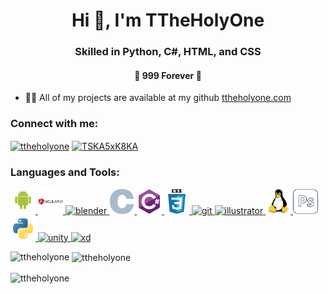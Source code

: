 <h1 align="center">Hi 👋, I'm TTheHolyOne</h1>
<h3 align="center">Skilled in Python, C#, HTML, and CSS</h3>
<h4 align="center">🖤 <b>999 Forever</b> 🖤</h4>



- 👨‍💻 All of my projects are available at my github [ttheholyone.com](ttheholyone.com)

<h3 align="left">Connect with me:</h3>
<p align="left">
<a href="https://instagram.com/ttheholyone" target="blank"><img align="center" src="https://cdn.jsdelivr.net/npm/simple-icons@3.0.1/icons/instagram.svg" alt="ttheholyone" height="30" width="40" /></a>
<a href="https://discord.gg/TSKA5xK8KA" target="blank"><img align="center" src="https://cdn.jsdelivr.net/npm/simple-icons@3.0.1/icons/discord.svg" alt="TSKA5xK8KA" height="30" width="40" /></a>
</p>

<h3 align="left">Languages and Tools:</h3>

<p align="left"> <a href="https://developer.android.com" target="_blank"> <img src="https://raw.githubusercontent.com/devicons/devicon/master/icons/android/android-original-wordmark.svg" alt="android" width="40" height="40"/> </a> <a href="https://angular.io" target="_blank"> <img src="https://raw.githubusercontent.com/devicons/devicon/master/icons/angularjs/angularjs-original-wordmark.svg" alt="angularjs" width="40" height="40"/> </a> <a href="https://www.blender.org/" target="_blank"> <img src="https://download.blender.org/branding/community/blender_community_badge_white.svg" alt="blender" width="40" height="40"/> </a> <a href="https://www.cprogramming.com/" target="_blank"> <img src="https://raw.githubusercontent.com/devicons/devicon/master/icons/c/c-original.svg" alt="c" width="40" height="40"/> </a> <a href="https://www.w3schools.com/cs/" target="_blank"> <img src="https://raw.githubusercontent.com/devicons/devicon/master/icons/csharp/csharp-original.svg" alt="csharp" width="40" height="40"/> </a> <a href="https://www.w3schools.com/css/" target="_blank"> <img src="https://raw.githubusercontent.com/devicons/devicon/master/icons/css3/css3-original-wordmark.svg" alt="css3" width="40" height="40"/> </a> <a href="https://git-scm.com/" target="_blank"> <img src="https://www.vectorlogo.zone/logos/git-scm/git-scm-icon.svg" alt="git" width="40" height="40"/> </a> <a href="https://www.adobe.com/in/products/illustrator.html" target="_blank"> <img src="https://www.vectorlogo.zone/logos/adobe_illustrator/adobe_illustrator-icon.svg" alt="illustrator" width="40" height="40"/> </a> <a href="https://www.linux.org/" target="_blank"> <img src="https://raw.githubusercontent.com/devicons/devicon/master/icons/linux/linux-original.svg" alt="linux" width="40" height="40"/> </a> <a href="https://www.photoshop.com/en" target="_blank"> <img src="https://raw.githubusercontent.com/devicons/devicon/master/icons/photoshop/photoshop-line.svg" alt="photoshop" width="40" height="40"/> </a> <a href="https://www.python.org" target="_blank"> <img src="https://raw.githubusercontent.com/devicons/devicon/master/icons/python/python-original.svg" alt="python" width="40" height="40"/> </a> <a href="https://unity.com/" target="_blank"> <img src="https://www.vectorlogo.zone/logos/unity3d/unity3d-icon.svg" alt="unity" width="40" height="40"/> </a> <a href="https://www.adobe.com/products/xd.html" target="_blank"> <img src="https://cdn.worldvectorlogo.com/logos/adobe-xd.svg" alt="xd" width="40" height="40"/> </a> </p>

<p><img align="left" src="https://github-readme-stats.vercel.app/api/top-langs?username=ttheholyone&show_icons=true&locale=en&layout=compact" alt="ttheholyone" /></p>

<p>&nbsp;<img align="center" src="https://github-readme-stats.vercel.app/api?username=ttheholyone&show_icons=true&locale=en" alt="ttheholyone" /></p>

<p><img align="center" src="https://github-readme-streak-stats.herokuapp.com/?user=ttheholyone&" alt="ttheholyone" /></p>
